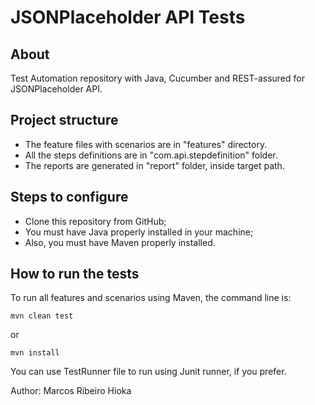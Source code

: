 # JSONPlaceholder API Tests

## **About**
Test Automation repository with Java, Cucumber and REST-assured for JSONPlaceholder API.

## **Project structure**

* The feature files with scenarios are in "features" directory.
* All the steps definitions are in "com.api.stepdefinition" folder.
* The reports are generated in "report" folder, inside target path.

## **Steps to configure**
- Clone this repository from GitHub;
- You must have Java properly installed in your machine;
- Also, you must have Maven properly installed.

## **How to run the tests**

To run all features and scenarios using Maven, the command line is:

    mvn clean test  

or

    mvn install


You can use TestRunner file to run using Junit runner, if you prefer.

Author: Marcos Ribeiro Hioka